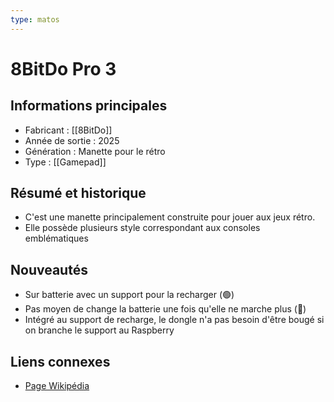 ```yaml
---
type: matos
---
```


# 8BitDo Pro 3

## Informations principales
- Fabricant : [[8BitDo]]
- Année de sortie : 2025
- Génération : Manette pour le rétro
- Type : [[Gamepad]]

## Résumé et historique
- C'est une manette principalement construite pour jouer aux jeux rétro.
- Elle possède plusieurs style correspondant aux consoles emblématiques
## Nouveautés
- Sur batterie avec un support pour la recharger (🟢)
- Pas moyen de change la batterie une fois qu'elle ne marche plus (🔴)
- Intégré au support de recharge, le dongle n'a pas besoin d'être bougé si on branche le support au Raspberry

## Liens connexes
- [Page Wikipédia](https://wikipedia.org)
